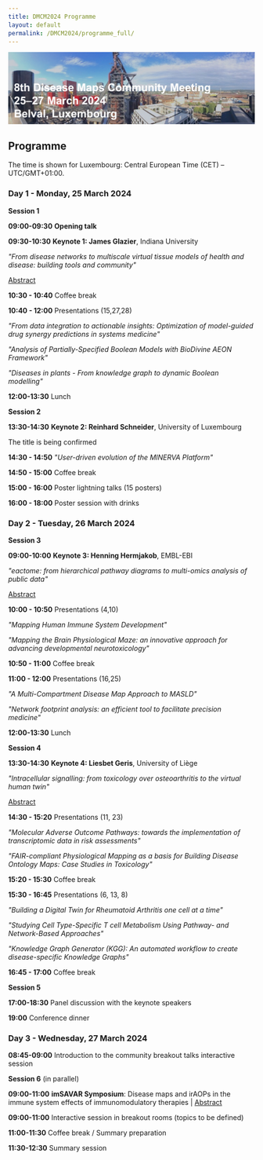 ```yaml
---
title: DMCM2024 Programme
layout: default
permalink: /DMCM2024/programme_full/
---
```


<img src="/images/places/Belval08.jpg"/>

## Programme

The time is shown for Luxembourg: Central European Time (CET) – UTC/GMT+01:00.

### Day 1 - Monday, 25 March 2024

**Session 1**

**09:00-09:30** **Opening talk**

**09:30-10:30** **Keynote 1: James Glazier**, Indiana University

*"From disease networks to multiscale virtual tissue models of health and disease: building tools and community"*

[Abstract](/DMCM2024/JamesGlazier)

**10:30 - 10:40** Coffee break

**10:40 - 12:00** Presentations (15,27,28)

  *"From data integration to actionable insights: Optimization of model-guided drug synergy predictions in systems medicine"*

  *"Analysis of Partially-Specified Boolean Models with BioDivine AEON Framework"*

  *"Diseases in plants - From knowledge graph to dynamic Boolean modelling"*

**12:00-13:30** Lunch

**Session 2**

**13:30-14:30** **Keynote 2: Reinhard Schneider**, University of Luxembourg

The title is being confirmed

**14:30 - 14:50** *"User-driven evolution of the MINERVA Platform"*

**14:50 - 15:00** Coffee break

**15:00 - 16:00** Poster lightning talks (15 posters)

**16:00 - 18:00** Poster session with drinks

### Day 2 - Tuesday, 26 March 2024

**Session 3**

**09:00-10:00** **Keynote 3: Henning Hermjakob**, EMBL-EBI

*"eactome: from hierarchical pathway diagrams to multi-omics analysis of public data"*

[Abstract](/DMCM2024/HenningHermjakob)

**10:00 - 10:50** Presentations (4,10)

  *"Mapping Human Immune System Development"*

  *"Mapping the Brain Physiological Maze: an innovative approach for advancing developmental neurotoxicology"*

**10:50 - 11:00** Coffee break

**11:00 - 12:00** Presentations (16,25)

  *"A Multi-Compartment Disease Map Approach to MASLD"*

  *"Network footprint analysis: an efficient tool to facilitate precision medicine"*

**12:00-13:30** Lunch

**Session 4**

**13:30-14:30** **Keynote 4: Liesbet Geris**, University of Liège

*"Intracellular signalling: from toxicology over osteoarthritis to the virtual human twin"*

[Abstract](/DMCM2024/LiesbetGeris)

**14:30 - 15:20** Presentations (11, 23)

  *"Molecular Adverse Outcome Pathways: towards the implementation of transcriptomic data in risk assessments"*

  *"FAIR-compliant Physiological Mapping as a basis for Building Disease Ontology Maps: Case Studies in Toxicology"*

**15:20 - 15:30** Coffee break

**15:30 - 16:45** Presentations (6, 13, 8)

  *"Building a Digital Twin for Rheumatoid Arthritis one cell at a time"*

  *"Studying Cell Type-Specific T cell Metabolism Using Pathway- and Network-Based Approaches"*

  *"Knowledge Graph Generator (KGG): An automated workflow to create disease-specific Knowledge Graphs"*

**16:45 - 17:00** Coffee break

**Session 5**

**17:00-18:30** Panel discussion with the keynote speakers

**19:00** Conference dinner

### Day 3 - Wednesday, 27 March 2024

**08:45-09:00** Introduction to the community breakout talks interactive session

**Session 6** (in parallel)

**09:00-11:00** **imSAVAR Symposium**: Disease maps and irAOPs in the immune system effects of immunomodulatory therapies | [Abstract](/DMCM2024/imSAVAR)

**09:00-11:00** Interactive session in breakout rooms (topics to be defined)

**11:00-11:30** Coffee break / Summary preparation

**11:30-12:30** Summary session



<!--
| **Session**   | **Time**     | **Activity**                                                |
|---------------|--------------|-------------------------------------------------------------|
| **Session 1** | 09:00-09:05  | **Welcome** |
|               | 09:05-10:05  | **Keynote speaker 1** |         
|               | 10:05-12:00  | **Presentations** |
|               | 12:00-13:30  | Lunch |
| **Session 2** | 13:30-14:30  | **Keynote speaker 2** |
|               | 14:30-16:00  | **Poster lightning talks** |
|               | 16:00-18:00  | **Poster session with drinks** |  
-->

